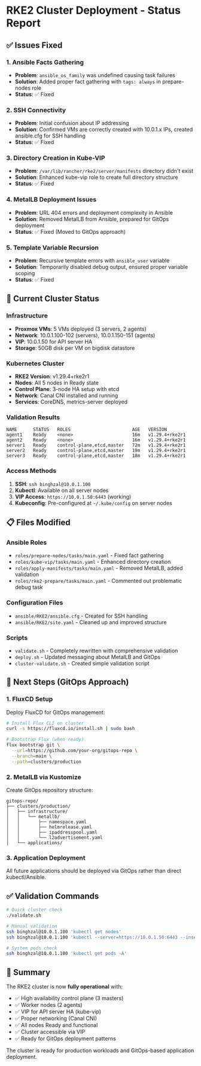 # RKE2 Cluster Deployment - Status Report

## ✅ Issues Fixed

### 1. Ansible Facts Gathering

- **Problem**: `ansible_os_family` was undefined causing task failures
- **Solution**: Added proper fact gathering with `tags: always` in prepare-nodes role
- **Status**: ✅ Fixed

### 2. SSH Connectivity

- **Problem**: Initial confusion about IP addressing
- **Solution**: Confirmed VMs are correctly created with 10.0.1.x IPs, created ansible.cfg for SSH handling
- **Status**: ✅ Fixed

### 3. Directory Creation in Kube-VIP

- **Problem**: `/var/lib/rancher/rke2/server/manifests` directory didn't exist
- **Solution**: Enhanced kube-vip role to create full directory structure
- **Status**: ✅ Fixed

### 4. MetalLB Deployment Issues

- **Problem**: URL 404 errors and deployment complexity in Ansible
- **Solution**: Removed MetalLB from Ansible, prepared for GitOps deployment
- **Status**: ✅ Fixed (Moved to GitOps approach)

### 5. Template Variable Recursion

- **Problem**: Recursive template errors with `ansible_user` variable
- **Solution**: Temporarily disabled debug output, ensured proper variable scoping
- **Status**: ✅ Fixed

## 🎯 Current Cluster Status

### Infrastructure

- **Proxmox VMs**: 5 VMs deployed (3 servers, 2 agents)
- **Network**: 10.0.1.100-102 (servers), 10.0.1.150-151 (agents)
- **VIP**: 10.0.1.50 for API server HA
- **Storage**: 50GB disk per VM on bigdisk datastore

### Kubernetes Cluster

- **RKE2 Version**: v1.29.4+rke2r1
- **Nodes**: All 5 nodes in Ready state
- **Control Plane**: 3-node HA setup with etcd
- **Network**: Canal CNI installed and running
- **Services**: CoreDNS, metrics-server deployed

### Validation Results

```
NAME      STATUS   ROLES                       AGE   VERSION
agent1    Ready    <none>                      16m   v1.29.4+rke2r1
agent2    Ready    <none>                      16m   v1.29.4+rke2r1
server1   Ready    control-plane,etcd,master   72m   v1.29.4+rke2r1
server2   Ready    control-plane,etcd,master   19m   v1.29.4+rke2r1
server3   Ready    control-plane,etcd,master   18m   v1.29.4+rke2r1
```

### Access Methods

1. **SSH**: `ssh binghzal@10.0.1.100`
2. **Kubectl**: Available on all server nodes
3. **VIP Access**: `https://10.0.1.50:6443` (working)
4. **Kubeconfig**: Pre-configured at `~/.kube/config` on server nodes

## 📋 Files Modified

### Ansible Roles

- `roles/prepare-nodes/tasks/main.yaml` - Fixed fact gathering
- `roles/kube-vip/tasks/main.yaml` - Enhanced directory creation
- `roles/apply-manifests/tasks/main.yaml` - Removed MetalLB, added validation
- `roles/rke2-prepare/tasks/main.yaml` - Commented out problematic debug task

### Configuration Files

- `ansible/RKE2/ansible.cfg` - Created for SSH handling
- `ansible/RKE2/site.yaml` - Cleaned up and improved structure

### Scripts

- `validate.sh` - Completely rewritten with comprehensive validation
- `deploy.sh` - Updated messaging about MetalLB and GitOps
- `cluster-validate.sh` - Created simple validation script

## 🚀 Next Steps (GitOps Approach)

### 1. FluxCD Setup

Deploy FluxCD for GitOps management:

```bash
# Install Flux CLI on cluster
curl -s https://fluxcd.io/install.sh | sudo bash

# Bootstrap Flux (when ready)
flux bootstrap git \
  --url=https://github.com/your-org/gitops-repo \
  --branch=main \
  --path=clusters/production
```

### 2. MetalLB via Kustomize

Create GitOps repository structure:

```
gitops-repo/
├── clusters/production/
│   ├── infrastructure/
│   │   └── metallb/
│   │       ├── namespace.yaml
│   │       ├── helmrelease.yaml
│   │       ├── ipaddresspool.yaml
│   │       └── l2advertisement.yaml
│   └── applications/
```

### 3. Application Deployment

All future applications should be deployed via GitOps rather than direct kubectl/Ansible.

## ✅ Validation Commands

```bash
# Quick cluster check
./validate.sh

# Manual validation
ssh binghzal@10.0.1.100 'kubectl get nodes'
ssh binghzal@10.0.1.100 'kubectl --server=https://10.0.1.50:6443 --insecure-skip-tls-verify get nodes'

# System pods check
ssh binghzal@10.0.1.100 'kubectl get pods -A'
```

## 🎉 Summary

The RKE2 cluster is now **fully operational** with:

- ✅ High availability control plane (3 masters)
- ✅ Worker nodes (2 agents)
- ✅ VIP for API server HA (kube-vip)
- ✅ Proper networking (Canal CNI)
- ✅ All nodes Ready and functional
- ✅ Cluster accessible via VIP
- ✅ Ready for GitOps deployment patterns

The cluster is ready for production workloads and GitOps-based application deployment.
